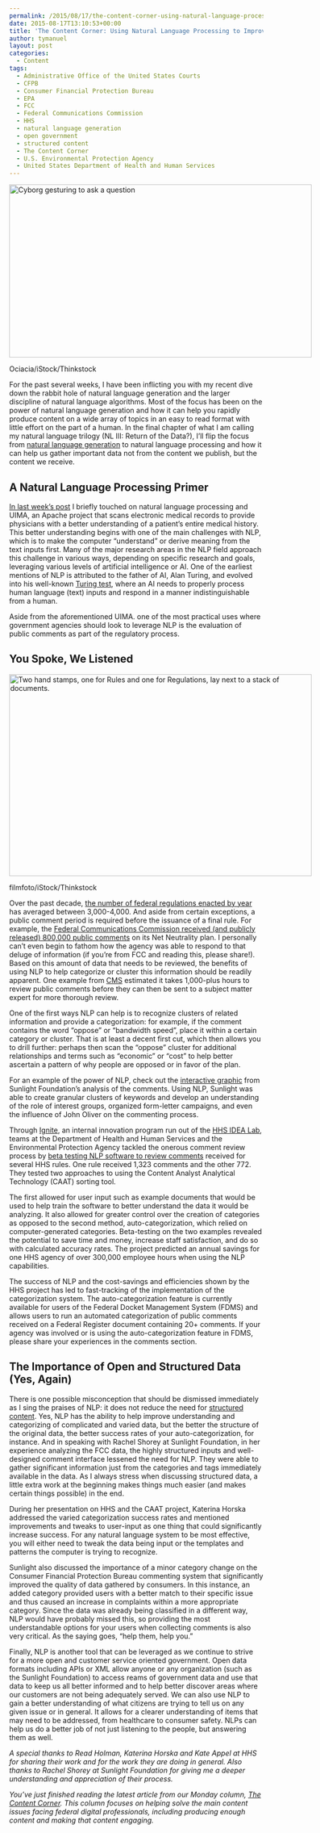 ```yaml
---
permalink: /2015/08/17/the-content-corner-using-natural-language-processing-to-improve-rulemaking/
date: 2015-08-17T13:10:53+00:00
title: 'The Content Corner: Using Natural Language Processing to Improve Rulemaking'
author: tymanuel
layout: post
categories:
  - Content
tags:
  - Administrative Office of the United States Courts
  - CFPB
  - Consumer Financial Protection Bureau
  - EPA
  - FCC
  - Federal Communications Commission
  - HHS
  - natural language generation
  - open government
  - structured content
  - The Content Corner
  - U.S. Environmental Protection Agency
  - United States Department of Health and Human Services
---
```


<div id="attachment_299322" style="width: 610px" class="wp-caption aligncenter">
  <img class="wp-image-299322 size-full" src="https://s3.amazonaws.com/sitesusa/wp-content/uploads/sites/212/2015/08/600-x-343-Asking-cyborg-Ociacia-iStock-Thinkstock-177531624.jpg" alt="Cyborg gesturing to ask a question" width="600" height="343" />
  
  <p class="wp-caption-text">
    Ociacia/iStock/Thinkstock
  </p>
</div>

For the past several weeks, I have been inflicting you with my recent dive down the rabbit hole of natural language generation and the larger discipline of natural language algorithms. Most of the focus has been on the power of natural language generation and how it can help you rapidly produce content on a wide array of topics in an easy to read format with little effort on the part of a human. In the final chapter of what I am calling my natural language trilogy (NL III: Return of the Data?), I’ll flip the focus from [natural language generation](https://www.digitalgov.gov/2015/08/03/the-content-corner-rise-of-the-machines/) to natural language processing and how it can help us gather important data not from the content we publish, but the content we receive.

## A Natural Language Processing Primer

[In last week’s post](https://www.digitalgov.gov/2015/08/10/the-content-corner-can-automated-content-creation-help-your-agency/) I briefly touched on natural language processing and UIMA, an Apache project that scans electronic medical records to provide physicians with a better understanding of a patient’s entire medical history. This better understanding begins with one of the main challenges with NLP, which is to make the computer “understand” or derive meaning from the text inputs first. Many of the major research areas in the NLP field approach this challenge in various ways, depending on specific research and goals, leveraging various levels of artificial intelligence or AI. One of the earliest mentions of NLP is attributed to the father of AI, Alan Turing, and evolved into his well-known [Turing test](https://en.wikipedia.org/wiki/Turing_test), where an AI needs to properly process human language (text) inputs and respond in a manner indistinguishable from a human.

Aside from the aforementioned UIMA. one of the most practical uses where government agencies should look to leverage NLP is the evaluation of public comments as part of the regulatory process.

## You Spoke, We Listened

<div id="attachment_299252" style="width: 610px" class="wp-caption aligncenter">
  <img class="size-full wp-image-299252" src="https://s3.amazonaws.com/sitesusa/wp-content/uploads/sites/212/2015/08/600-x-400-Rules-and-regulations-filmfoto-iStock-Thinkstock-181929062.jpg" alt="Two hand stamps, one for Rules and one for Regulations, lay next to a stack of documents." width="600" height="400" />
  
  <p class="wp-caption-text">
    filmfoto/iStock/Thinkstock
  </p>
</div>

Over the past decade, [the number of federal regulations enacted by year](https://www.federalregister.gov/uploads/2015/05/OFR-STATISTICS-CHARTS-ALL1-1-1-2014.pdf) has averaged between 3,000-4,000. And aside from certain exceptions, a public comment period is required before the issuance of a final rule. For example, the [<span style="font-weight: 400">Federal Communications Commission </span> received (and publicly released) 800,000 public comments](https://sunlightfoundation.com/blog/2014/09/02/what-can-we-learn-from-800000-public-comments-on-the-fccs-net-neutrality-plan/) on its Net Neutrality plan. I personally can’t even begin to fathom how the agency was able to respond to that deluge of information (if you’re from FCC and reading this, please share!). Based on this amount of data that needs to be reviewed, the benefits of using NLP to help categorize or cluster this information should be readily apparent. One example from [CMS](https://www.google.com/url?sa=t&rct=j&q=&esrc=s&source=web&cd=1&cad=rja&uact=8&ved=0CB8QFjAAahUKEwjRp6z-lqHHAhXRMIgKHZBKAhs&url=https%3A%2F%2Fwww.cms.gov%2F&ei=g_7JVZHaAtHhoASQlYnYAQ&usg=AFQjCNGG_y0r9OT_pnZjOljF54Pu0-62lw&sig2=KLD1tceOXyaIjlx1FSSRjQ&bvm=bv.99804247,d.cGU) estimated it takes 1,000-plus hours to review public comments before they can then be sent to a subject matter expert for more thorough review.

One of the first ways NLP can help is to recognize clusters of related information and provide a categorization: for example, if the comment contains the word “oppose” or “bandwidth speed”, place it within a certain category or cluster. That is at least a decent first cut, which then allows you to drill further: perhaps then scan the “oppose” cluster for additional relationships and terms such as “economic” or “cost” to help better ascertain a pattern of why people are opposed or in favor of the plan.

For an example of the power of NLP, check out the <span style="font-weight: 400"><a href="https://s3.amazonaws.com/openinternet.widgets.sunlightfoundation.com/index.html#7_1-0-2-0-3-2-3-3">interactive graphic</a> from Sunlight Foundation’s analysis of the comments.</span> Using NLP, Sunlight was able to create granular clusters of keywords and develop an understanding of the role of interest groups, organized form-letter campaigns, and even the influence of John Oliver on the commenting process.

Through [Ignite](http://www.hhs.gov/idealab/what-we-do/hhs-ignite/), an internal innovation program run out of the [HHS IDEA Lab](http://www.hhs.gov/idealab/), teams at the <span style="font-weight: 400">Department of Health and Human Services </span>and the <span style="font-weight: 400">Environmental Protection Agency</span> tackled the onerous comment review process by <span style="font-weight: 400"><a href="http://www.hhs.gov/idealab/projects-item/increasing-efficiency-in-rule-making-with-natural-language-processing/">beta testing NLP software to review comments</a> received for several HHS rules</span>. One rule received 1,323 comments and the other 772. They tested two approaches to using the Content Analyst Analytical Technology (CAAT) sorting tool.

The first allowed for user input such as example documents that would be used to help train the software to better understand the data it would be analyzing. It also allowed for greater control over the creation of categories as opposed to the second method, auto-categorization, which relied on computer-generated categories. Beta-testing on the two examples revealed the potential to save time and money, increase staff satisfaction, and do so with calculated accuracy rates. The project predicted an annual savings for one HHS agency of over 300,000 employee hours when using the NLP capabilities.

The success of NLP and the cost-savings and efficiencies shown by the HHS project has led to fast-tracking of the implementation of the categorization system. The auto-categorization feature is currently available for users of the Federal Docket Management System (FDMS) and allows users to run an automated categorization of public comments received on a Federal Register document containing 20+ comments. If your agency was involved or is using the auto-categorization feature in FDMS, please share your experiences in the comments section.

## The Importance of Open and Structured Data (Yes, Again)

There is one possible misconception that should be dismissed immediately as I sing the praises of NLP: it does not reduce the need for [structured content](https://www.digitalgov.gov/2015/04/13/the-content-corner-structured-content-challenges-and-lessons-learned/). Yes, NLP has the ability to help improve understanding and categorizing of complicated and varied data, but the better the structure of the original data, the better success rates of your auto-categorization, for instance. And in speaking with Rachel Shorey at Sunlight Foundation, in her experience analyzing the FCC data, the highly structured inputs and well-designed comment interface lessened the need for NLP. They were able to gather significant information just from the categories and tags immediately available in the data. As I always stress when discussing structured data, a little extra work at the beginning makes things much easier (and makes certain things possible) in the end.

During her presentation on HHS and the CAAT project, Katerina Horska addressed the varied categorization success rates and mentioned improvements and tweaks to user-input as one thing that could significantly increase success. For any natural language system to be most effective, you will either need to tweak the data being input or the templates and patterns the computer is trying to recognize.

Sunlight also discussed the importance of a minor category change on the <span style="font-weight: 400">Consumer Financial Protection Bureau </span>commenting system that significantly improved the quality of data gathered by consumers. In this instance, an added category provided users with a better match to their specific issue and thus caused an increase in complaints within a more appropriate category. Since the data was already being classified in a different way, NLP would have probably missed this, so providing the most understandable options for your users when collecting comments is also very critical. As the saying goes, “help them, help you.”

Finally, NLP is another tool that can be leveraged as we continue to strive for a more open and customer service oriented government. Open data formats including APIs or XML allow anyone or any organization (such as the Sunlight Foundation) to access reams of government data and use that data to keep us all better informed and to help better discover areas where our customers are not being adequately served. We can also use NLP to gain a better understanding of what citizens are trying to tell us on any given issue or in general. It allows for a clearer understanding of items that may need to be addressed, from healthcare to consumer safety. NLPs can help us do a better job of not just listening to the people, but answering them as well.

_A special thanks to Read Holman, Katerina Horska and Kate Appel at HHS for sharing their work and for the work they are doing in general. Also thanks to Rachel Shorey at Sunlight Foundation for giving me a deeper understanding and appreciation of their process._

<div class="hdivider">
</div>

_You’ve just finished reading the latest article from our Monday column, [The Content Corner](https://www.digitalgov.gov/tag/the-content-corner/). This column focuses on helping solve the main content issues facing federal digital professionals, including producing enough content and making that content engaging._